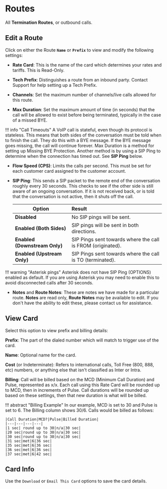 # Routes
All **Termination Routes**, or outbound calls. 

## Edit a Route
Click on either the Route **`Name`** or **`Prefix`** to view and modify the following settings:

+ **Rate Card**: This is the name of the card which determines your rates and tariffs. This is Read-Only. 

+ **Tech Prefix**: Distinguishes a route from an inbound party. Contact Support for help setting up a Tech Prefix. 

+ **Channels**: Set the maximum number of channels/live calls allowed for this route.

+ **Max Duration**: Set the maximum amount of time (in seconds) that the call will be allowed to exist before being terminated, typically in the case of a missed BYE.

!!! info "Call Timeouts"
    A VoIP call is stateful, even though its protocol is stateless. This means that both sides of the conversation must be told when to finish the call. They do this with a BYE message. If the BYE message goes missing, the call will continue forever. Max Duration is a method for setting up Missing BYE Protection. Another method is by using a SIP Ping to determine when the connection has timed out. See **SIP Ping** below. 

+ **Flow Speed (CPS)**: Limits the calls per second. This must be set for each customer card assigned to the customer account.

+ **SIP Ping**: This sends a SIP packet to the remote end of the conversation roughly every 30 seconds. This checks to see if the other side is still aware of an ongoing conversation. If it is not received back, or is told that the conversation is not active, then it shuts off the call. 

    |Option                          | Result                                            |
    |--------------------------------|:--------------------------------------------------|
    | **Disabled**                   | No SIP pings will be sent.                        |
    | **Enabled (Both Sides)**       | SIP pings will be sent in both directions.        |
    | **Enabled (Downstream Only)**  | SIP Pings sent towards where the call is FROM (originated). |
    | **Enabled (Upstream Only)**    | SIP Pings sent towards where the call is TO (terminated). |

!!! warning "Asterisk pings"
    Asterisk does not have SIP Ping (OPTIONS) enabled as default. If you are using Asterisk you may need to enable this to avoid disconnected calls after 30 seconds.     
 + **Notes** and **Route Notes**: These are notes we have made for a particular route. **Notes** are read only, **Route Notes** may be available to edit. If you don't have the ability to edit these, please contact us for assistance. 

## View Card
Select this option to view prefix and billing details:

**Prefix**: The part of the dialed number which will match to trigger use of the card.

**Name**: Optional name for the card.

**Cost** (or Indeterminate): Refers to international calls, Toll Free (800, 888, etc) numbers, or anything else that isn't classified as Inter or Intra. 

**Billing**: Call will be billed based on the MCD (Minimum Call Duration) and Pulse, represented as x/x. Each call using this Rate Card will be rounded up to MCD, then in increments of Pulse. Call durations will be rounded up based on these settings, then that new duration is what will be billed.

!!! abstract "Billing Example"
    In our example, MCD is set to 30 and Pulse is set to 6. The Billing column shows 30/6. Calls would be billed as follows:
   
    |Call Duration|MCD?|Pulse|Billed Duration|
    |---|---|---|---|
    |1 sec| round up to 30|n/a|30 sec|
    |20 sec|round up to 30|n/a|30 sec|
    |30 sec|round up to 30|n/a|30 sec|
    |31 sec|met|6|36 sec|
    |35 sec|met|6|36 sec|
    |36 sec|met|6|36 sec|
    |37 sec|met|6|42 sec|

## Card Info
Use the `Download` or `Email This Card` options to save the card details. 
